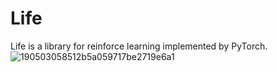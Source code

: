 # Life
Life is a library for reinforce learning implemented by PyTorch.
![190503058512b5a059717be2719e6a1](https://user-images.githubusercontent.com/106570281/220634585-7f9375f2-599f-479c-bceb-f624f9932528.jpg)
